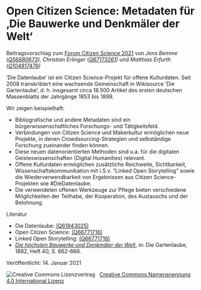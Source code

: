 <h1 id="Open Citizen Science: Metadaten für ‚Die Bauwerke und Denkmäler der Welt‘">Open Citizen Science: Metadaten für ‚Die Bauwerke und Denkmäler der Welt‘</h1>
<p> Beitragsvorschlag zum <a href="https://www.buergerschaffenwissen.de/citizen-science/veranstaltungen/forum-citizen-science-2021">Forum Citizen Science 2021</a> von <em>Jens Bemme</em> (<a href="https://www.wikidata.org/wiki/Q56880673"><em>Q56880673</em></a><em>), </em><em>Christian Erlinger</em> (<a href="https://www.wikidata.org/wiki/Q67173261"><em>Q67173261</em></a><em>)</em></em> und <em>Matthias Erfurth</em> (<a href="https://www.wikidata.org/wiki/Q104817476"><em>Q104817476</em></a><em>)</em>
</p>
<p>‘Die Datenlaube’ ist ein Citizen Science-Projekt für offene Kulturdaten. Seit 2008 transkribiert eine wachsende Gemeinschaft in Wikisource ‘Die Gartenlaube’, d. h. insgesamt circa 18.500 Artikel des ersten deutschen Massenblatts der Jahrgänge 1853 bis 1899.</p>
<p></p>
<p>Wir zeigen beispielhaft:</p>
<p>
<ul>
<li>Bibliografische und andere Metadaten sind ein bürgerwissenschaftliches Forschungs- und Tätigkeitsfeld.</li>
<li> Verbindungen von Citizen Science und Makerkultur ermöglichen neue Projekte, in denen Crowdsourcing-Strategien und selbständige Forschung zueinander finden können.</li>
<li> Diese neuen datenorientierten Methoden sind u.a. für die digitalen Geisteswissenschaften (Digital Humanities) relevant.</li>
<li> Offene Kulturdaten ermöglichen zusätzliche Reichweite, Sichtbarkeit, Wissenschaftskommunikation mit i.S.v. “Linked Open Storytelling” sowie die Wiederverwendbarkeit von Ergebnissen aus Citizen Science-Projekten wie #DieDatenlaube.</li>
<li>Die verwendeten offenen Werkzeuge zur Pflege bieten verschiedene Möglichkeiten der Teilhabe, der Kooperation, des Austauschs und der Belohnung.</li></ul></p>
<p></p>
</p>Literatur</p>
<p>
<ul>
<li>Die Datenlaube: <a href="https://www.wikidata.org/wiki/Q61943025">(Q61943025)</a></li>
<li>Open Citizen Science: <a href="https://www.wikidata.org/wiki/Q66771716">(Q66771716)</a></li>
<li>Linked Open Storytelling: <a href="https://www.wikidata.org/wiki/Q66631860">(Q66771716)</a></li>
<li><a href="https://de.wikisource.org/wiki/Die_h%C3%B6chsten_Bauwerke_und_Denkm%C3%A4ler_der_Welt"><em>Die höchsten Bauwerke und Denkmäler der Welt</em></a>, in: Die Gartenlaube, 1882, Heft 40, S. 662-666.</li>
</ul></p>

<p>Veröffentlicht: 14. Januar 2021</p>
<img alt="Creative Commons Lizenzvertrag" style="border-width:0" src="https://i.creativecommons.org/l/by/4.0/80x15.png" />&nbsp;&nbsp;&nbsp;<a rel="license" href="http://creativecommons.org/licenses/by/4.0/">Creative Commons Namensnennung 4.0 International Lizenz</a> <a rel="license" href="http://creativecommons.org/licenses/by/4.0/">
